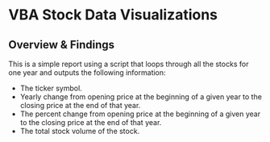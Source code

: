 # VBA Stock Data Visualizations

## Overview & Findings
This is a simple report using a script that loops through all the stocks for one year and outputs the following information:

- The ticker symbol.
- Yearly change from opening price at the beginning of a given year to the closing price at the end of that year.
- The percent change from opening price at the beginning of a given year to the closing price at the end of that year.
- The total stock volume of the stock.
